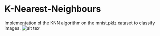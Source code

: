 # K-Nearest-Neighbours
Implementation of the KNN algorithm on the mnist.pklz dataset to classify images.
![alt text](https://raw.githubusercontent.com/basakrajarshi/K-Nearest-Neighbours/master/path/to/wide_mnist.png)
